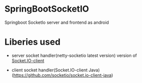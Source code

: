 # SpringBootSocketIO

 Springboot SocketIo server and frontend as android
 
Liberies used
================================
* server socket handler(netty-socketio latest version) version of [Socket.IO-client](https://github.com/LearnBoost/socket.io-client) 

* client socket handler(Socket.IO-client Java) (https://github.com/socketio/socket.io-client-java) 